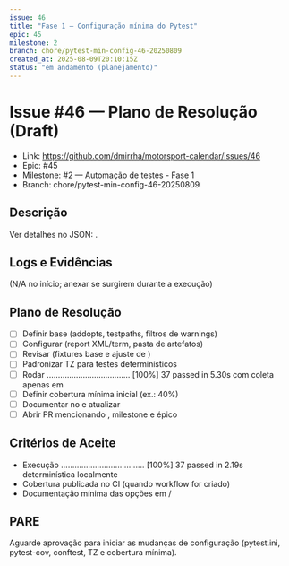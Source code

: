 ```yaml
---
issue: 46
title: "Fase 1 — Configuração mínima do Pytest"
epic: 45
milestone: 2
branch: chore/pytest-min-config-46-20250809
created_at: 2025-08-09T20:10:15Z
status: "em andamento (planejamento)"
---
```


# Issue #46 — Plano de Resolução (Draft)

- Link: https://github.com/dmirrha/motorsport-calendar/issues/46
- Epic: #45
- Milestone: #2 — Automação de testes - Fase 1
- Branch: chore/pytest-min-config-46-20250809

## Descrição
Ver detalhes no JSON: .

## Logs e Evidências
(N/A no início; anexar se surgirem durante a execução)

## Plano de Resolução
- [ ] Definir  base (addopts, testpaths, filtros de warnings)
- [ ] Configurar  (report XML/term, pasta de artefatos)
- [ ] Revisar  (fixtures base e ajuste de )
- [ ] Padronizar TZ  para testes determinísticos
- [ ] Rodar .....................................                                    [100%]
37 passed in 5.30s com coleta apenas em 
- [ ] Definir cobertura mínima inicial (ex.: 40%)
- [ ] Documentar no  e atualizar 
- [ ] Abrir PR mencionando , milestone  e épico 

## Critérios de Aceite
- Execução .....................................                                    [100%]
37 passed in 2.19s determinística localmente
- Cobertura publicada no CI (quando workflow for criado)
- Documentação mínima das opções em /

## PARE
Aguarde aprovação para iniciar as mudanças de configuração (pytest.ini, pytest-cov, conftest, TZ e cobertura mínima).
